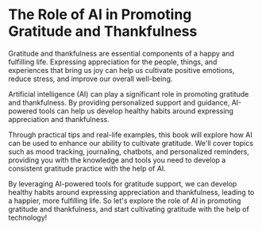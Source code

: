 The Role of AI in Promoting Gratitude and Thankfulness
====================================================================

Gratitude and thankfulness are essential components of a happy and fulfilling life. Expressing appreciation for the people, things, and experiences that bring us joy can help us cultivate positive emotions, reduce stress, and improve our overall well-being.

Artificial intelligence (AI) can play a significant role in promoting gratitude and thankfulness. By providing personalized support and guidance, AI-powered tools can help us develop healthy habits around expressing appreciation and thankfulness.

Through practical tips and real-life examples, this book will explore how AI can be used to enhance our ability to cultivate gratitude. We'll cover topics such as mood tracking, journaling, chatbots, and personalized reminders, providing you with the knowledge and tools you need to develop a consistent gratitude practice with the help of AI.

By leveraging AI-powered tools for gratitude support, we can develop healthy habits around expressing appreciation and thankfulness, leading to a happier, more fulfilling life. So let's explore the role of AI in promoting gratitude and thankfulness, and start cultivating gratitude with the help of technology!


